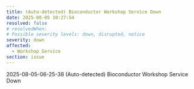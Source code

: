 ```yaml
---
title: (Auto-detected) Bioconductor Workshop Service Down
date: 2025-08-05 10:27:54
resolved: false
# resolvedWhen: 
# Possible severity levels: down, disrupted, notice
severity: down
affected:
  - Workshop Service
section: issue
---
```


2025-08-05-06-25-38 (Auto-detected) Bioconductor Workshop Service Down

